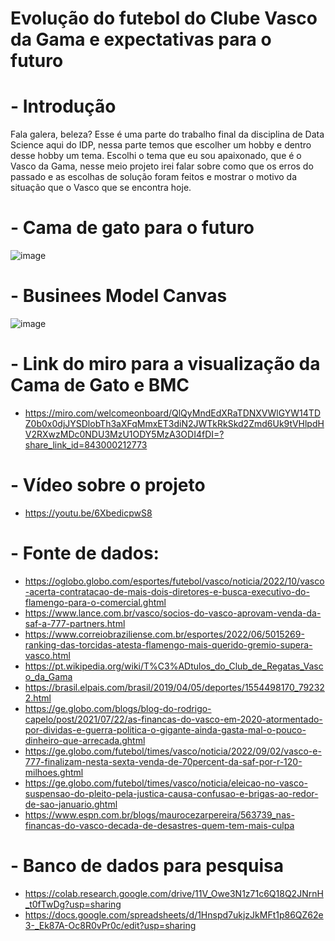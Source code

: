 # Evolução do futebol do Clube Vasco da Gama e expectativas para o futuro
# - Introdução
Fala galera, beleza?
    Esse é uma parte do trabalho final da disciplina de Data Science aqui do IDP, nessa parte temos que escolher um hobby e dentro desse hobby um tema.
  Escolhi o tema que eu sou apaixonado, que é o Vasco da Gama, nesse meio projeto irei falar sobre como que os erros do passado e as escolhas de solução foram feitos e mostrar o motivo da situação que o Vasco que se encontra hoje.
# - Cama de gato para o futuro
![image](https://user-images.githubusercontent.com/116580981/197622076-d73fc2de-848a-4310-9b54-090c03edb23e.png)
# - Businees Model Canvas
![image](https://user-images.githubusercontent.com/116580981/197644490-655b3d43-6458-46aa-8ade-3d7401ea009f.png)
# - Link do miro para a visualização da Cama de Gato e BMC
- https://miro.com/welcomeonboard/QlQyMndEdXRaTDNXVWlGYW14TDZ0b0x0djJYSDlobTh3aXFqMmxET3diN2JWTkRkSkd2Zmd6Uk9tVHlpdHV2RXwzMDc0NDU3MzU1ODY5MzA3ODI4fDI=?share_link_id=843000212773
# - Vídeo sobre o projeto
- https://youtu.be/6XbedicpwS8
# - Fonte de dados: 
- https://oglobo.globo.com/esportes/futebol/vasco/noticia/2022/10/vasco-acerta-contratacao-de-mais-dois-diretores-e-busca-executivo-do-flamengo-para-o-comercial.ghtml
- https://www.lance.com.br/vasco/socios-do-vasco-aprovam-venda-da-saf-a-777-partners.html
- https://www.correiobraziliense.com.br/esportes/2022/06/5015269-ranking-das-torcidas-atesta-flamengo-mais-querido-gremio-supera-vasco.html
- https://pt.wikipedia.org/wiki/T%C3%ADtulos_do_Club_de_Regatas_Vasco_da_Gama
- https://brasil.elpais.com/brasil/2019/04/05/deportes/1554498170_792322.html
- https://ge.globo.com/blogs/blog-do-rodrigo-capelo/post/2021/07/22/as-financas-do-vasco-em-2020-atormentado-por-dividas-e-guerra-politica-o-gigante-ainda-gasta-mal-o-pouco-dinheiro-que-arrecada.ghtml
- https://ge.globo.com/futebol/times/vasco/noticia/2022/09/02/vasco-e-777-finalizam-nesta-sexta-venda-de-70percent-da-saf-por-r-120-milhoes.ghtml
- https://ge.globo.com/futebol/times/vasco/noticia/eleicao-no-vasco-suspensao-do-pleito-pela-justica-causa-confusao-e-brigas-ao-redor-de-sao-januario.ghtml
- https://www.espn.com.br/blogs/maurocezarpereira/563739_nas-financas-do-vasco-decada-de-desastres-quem-tem-mais-culpa
# - Banco de dados para pesquisa
- https://colab.research.google.com/drive/11V_Owe3N1z71c6Q18Q2JNrnH_t0fTwDg?usp=sharing
- https://docs.google.com/spreadsheets/d/1Hnspd7ukjzJkMFt1p86QZ62e3-_Ek87A-Oc8R0vPr0c/edit?usp=sharing
